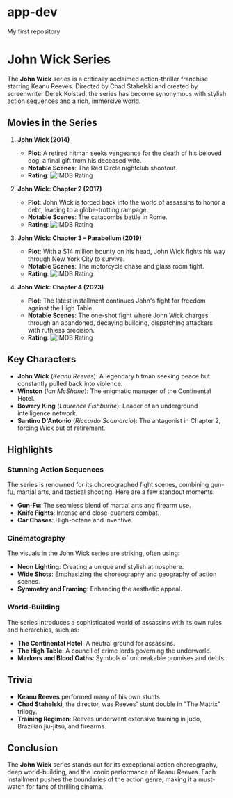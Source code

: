 # app-dev
My first repository

# John Wick Series

The **John Wick** series is a critically acclaimed action-thriller franchise starring Keanu Reeves. Directed by Chad Stahelski and created by screenwriter Derek Kolstad, the series has become synonymous with stylish action sequences and a rich, immersive world.

## Movies in the Series

1. **John Wick (2014)**
   - **Plot**: A retired hitman seeks vengeance for the death of his beloved dog, a final gift from his deceased wife.
   - **Notable Scenes**: The Red Circle nightclub shootout.
   - **Rating**: ![IMDB Rating](https://img.shields.io/imdb/rating/tt2911666)

2. **John Wick: Chapter 2 (2017)**
   - **Plot**: John Wick is forced back into the world of assassins to honor a debt, leading to a globe-trotting rampage.
   - **Notable Scenes**: The catacombs battle in Rome.
   - **Rating**: ![IMDB Rating](https://img.shields.io/imdb/rating/tt4425200)

3. **John Wick: Chapter 3 – Parabellum (2019)**
   - **Plot**: With a $14 million bounty on his head, John Wick fights his way through New York City to survive.
   - **Notable Scenes**: The motorcycle chase and glass room fight.
   - **Rating**: ![IMDB Rating](https://img.shields.io/imdb/rating/tt6146586)

4. **John Wick: Chapter 4 (2023)**
   - **Plot**: The latest installment continues John's fight for freedom against the High Table.
   - **Notable Scenes**: The one-shot fight where John Wick charges through an abandoned, decaying building, dispatching attackers with ruthless precision.
   - **Rating**: ![IMDB Rating](https://img.shields.io/imdb/rating/tt10366206)

## Key Characters

- **John Wick** (_Keanu Reeves_): A legendary hitman seeking peace but constantly pulled back into violence.
- **Winston** (_Ian McShane_): The enigmatic manager of the Continental Hotel.
- **Bowery King** (_Laurence Fishburne_): Leader of an underground intelligence network.
- **Santino D'Antonio** (_Riccardo Scamarcio_): The antagonist in Chapter 2, forcing Wick out of retirement.

## Highlights

### Stunning Action Sequences
The series is renowned for its choreographed fight scenes, combining gun-fu, martial arts, and tactical shooting. Here are a few standout moments:
- **Gun-Fu**: The seamless blend of martial arts and firearm use.
- **Knife Fights**: Intense and close-quarters combat.
- **Car Chases**: High-octane and inventive.

### Cinematography
The visuals in the John Wick series are striking, often using:
- **Neon Lighting**: Creating a unique and stylish atmosphere.
- **Wide Shots**: Emphasizing the choreography and geography of action scenes.
- **Symmetry and Framing**: Enhancing the aesthetic appeal.

### World-Building
The series introduces a sophisticated world of assassins with its own rules and hierarchies, such as:
- **The Continental Hotel**: A neutral ground for assassins.
- **The High Table**: A council of crime lords governing the underworld.
- **Markers and Blood Oaths**: Symbols of unbreakable promises and debts.

## Trivia

- **Keanu Reeves** performed many of his own stunts.
- **Chad Stahelski**, the director, was Reeves' stunt double in "The Matrix" trilogy.
- **Training Regimen**: Reeves underwent extensive training in judo, Brazilian jiu-jitsu, and firearms.

## Conclusion

The **John Wick** series stands out for its exceptional action choreography, deep world-building, and the iconic performance of Keanu Reeves. Each installment pushes the boundaries of the action genre, making it a must-watch for fans of thrilling cinema.
